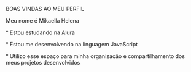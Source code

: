 BOAS VINDAS AO MEU PERFIL

Meu nome é Mikaella Helena  

  ° Estou estudando na Alura
  
  ° Estou me desenvolvendo na linguagem JavaScript
  
  ° Utilizo esse espaço para minha organizaçâo e compartilhamento dos meus projetos desenvolvidos
